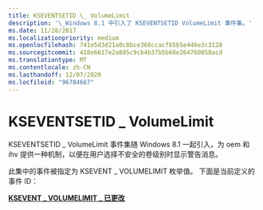 ```yaml
---
title: KSEVENTSETID \_ VolumeLimit
description: '\_Windows 8.1 中引入了 KSEVENTSETID VolumeLimit 事件集。'
ms.date: 11/28/2017
ms.localizationpriority: medium
ms.openlocfilehash: 741e5d3d21a0c8bce366ccacfb5b5e446e3c3128
ms.sourcegitcommit: 418e6617e2a695c9cb4b37b5b60e264760858acd
ms.translationtype: MT
ms.contentlocale: zh-CN
ms.lasthandoff: 12/07/2020
ms.locfileid: "96784667"
---
```

# <a name="kseventsetid_volumelimit"></a>KSEVENTSETID \_ VolumeLimit


KSEVENTSETID \_ VolumeLimit 事件集随 Windows 8.1 一起引入，为 oem 和 ihv 提供一种机制，以便在用户选择不安全的卷级别时显示警告消息。

此集中的事件被指定为 KSEVENT \_ VOLUMELIMIT 枚举值。 下面是当前定义的事件 ID：

[**KSEVENT \_ VOLUMELIMIT \_ 已更改**](ksevent-volumelimit-changed.md)

 

 





